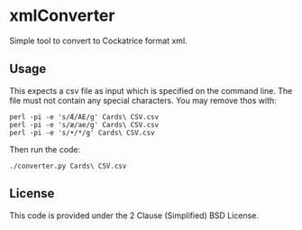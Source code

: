 # xmlConverter

Simple tool to convert to Cockatrice format xml.

## Usage

This expects a csv file as input which is specified on the command line.  The file must not contain any special characters.  You may remove thos with:

```
perl -pi -e 's/Æ/AE/g' Cards\ CSV.csv
perl -pi -e 's/æ/ae/g' Cards\ CSV.csv
perl -pi -e 's/•/*/g' Cards\ CSV.csv
```

Then run the code:
```
./converter.py Cards\ CSV.csv
```

## License

This code is provided under the 2 Clause (Simplified) BSD License.

